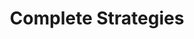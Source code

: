 ---
title: Complete Strategies
description: DigitalDigital Complete Strategies
listing:
  title: Complete Strategies
  description: Map out a plan based on a first-principle approach the digital landscape.
---